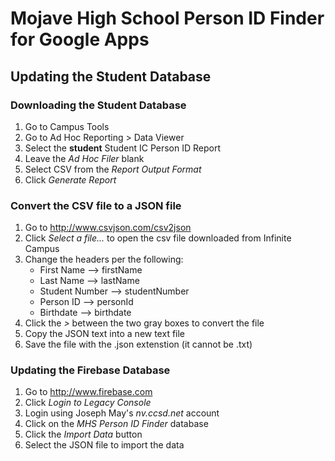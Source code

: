 # Mojave High School Person ID Finder for Google Apps

## Updating the Student Database

### Downloading the Student Database
1. Go to Campus Tools
2. Go to Ad Hoc Reporting > Data Viewer
3. Select the **student** Student IC Person ID Report
4. Leave the *Ad Hoc Filer* blank
5. Select CSV from the *Report Output Format*
6. Click *Generate Report*

### Convert the CSV file to a JSON file
1. Go to http://www.csvjson.com/csv2json
2. Click *Select a file...* to open the csv file downloaded from Infinite Campus
3. Change the headers per the following:
   * First Name --> firstName
   * Last Name --> lastName
   * Student Number --> studentNumber
   * Person ID --> personId
   * Birthdate --> birthdate
3. Click the *>* between the two gray boxes to convert the file
4. Copy the JSON text into a new text file
5. Save the file with the .json extenstion (it cannot be .txt)

### Updating the Firebase Database
1. Go to http://www.firebase.com
2. Click *Login to Legacy Console*
3. Login using Joseph May's *nv.ccsd.net* account
4. Click on the *MHS Person ID Finder* database
5. Click the *Import Data* button
6. Select the JSON file to import the data